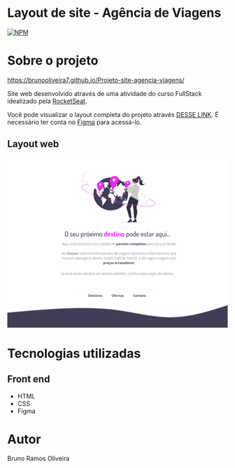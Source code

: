 # Layout de site - Agência de Viagens  
[![NPM](https://img.shields.io/npm/l/react)](https://github.com/devsuperior/sds1-wmazoni/blob/master/LICENSE) 

# Sobre o projeto

https://brunooliveira7.github.io/Projeto-site-agencia-viagens/

Site web desenvolvido através de uma atividade do curso FullStack idealizado pela [RocketSeat](https://www.rocketseat.com.br/).

Você pode visualizar o layout completa do projeto através [DESSE LINK](https://www.figma.com/design/7oBtItTwuNt4OwCcsqApwu/Projeto01-Extra-(Copy)?node-id=1-2&t=CQ4x7gVLZ44YOxGK-0). É necessário ter conta no [Figma](https://figma.com) para acessá-lo.


## Layout web
![Mobile 1](https://raw.githubusercontent.com/brunooliveira7/Projeto-site-agencia-viagem/main/images/Site%20Viagem.jpg)

# Tecnologias utilizadas

## Front end
- HTML 
- CSS
- Figma

# Autor

Bruno Ramos Oliveira
